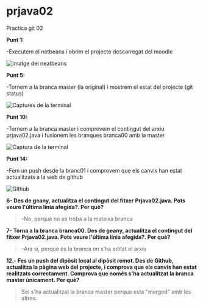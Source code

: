 # prjava02
Practica git 02

**Punt 1:**

-Executem el netbeans i obrim el projecte descarregat del moodle

![imatge del neatbeans](https://i.imgur.com/sTrj8jY.png)

**Punt 5:** 

-Tornem a la branca master (la original) i mostrem el estat del projecte (git status) 

![Captures de la terminal](https://i.imgur.com/S4bEmsY.png)

**Punt 10:**

-Tornem a la branca master i comprovem el contingut del arxiu prjava02.java i fusionem les branques branca00 amb la master

![Captura de la terminal](https://i.imgur.com/wsvUrHX.png)


**Punt 14:**

-Fem un push desde la branc01 i comprovem que els canvis han estat actualitzats a la web de github

![Github](https://i.imgur.com/Uu9vUTC.png)

**6- Des de geany, actualitza el contingut del fitxer Prjava02.java. Pots veure l'última línia afegida?. Per què?**
>-No, perquè no es troba a la mateixa branca


**7- Torna a la branca branca00. Des de geany, actualitza el contingut del fitxer Prjava02.java. Pots veure l'última línia afegida?. Per què?**
>-Ara si, perquè és la branca on s’ha editat el arxiu

**12.- Fes un push del dipòsit local al dipòsit remot. Des de Github, actualitza la pàgina web del projecte, i comprova que els canvis han estat realitzats correctament. Comprova que només s'ha actualitzat la branca master únicament. Per què?**
>Sol s'ha actualitzat la branca master perque esta "merged" amb les altres.
